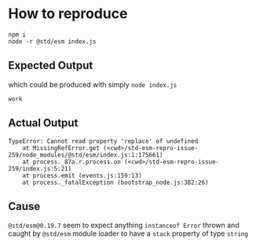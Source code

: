 # How to reproduce

```
npm i
node -r @std/esm index.js
```

## Expected Output

which could be produced with simply ``node index.js``

```
work
```

## Actual Output

```
TypeError: Cannot read property 'replace' of undefined
    at MissingRefError.get (<cwd>/std-esm-repro-issue-259/node_modules/@std/esm/index.js:1:175661)
    at process._87a‍.r.process.on (<cwd>/std-esm-repro-issue-259/index.js:5:21)
    at process.emit (events.js:159:13)
    at process._fatalException (bootstrap_node.js:382:26)
```

## Cause

``@std/esm@0.19.7`` seem to expect anything ``instanceof Error`` thrown and caught by ``@std/esm`` module loader to have a ``stack`` property of type ``string``

